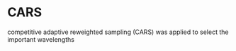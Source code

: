 # CARS
 competitive adaptive reweighted sampling (CARS) was applied to select the important wavelengths
